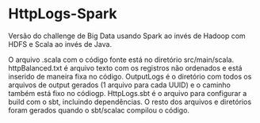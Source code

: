 # HttpLogs-Spark
Versão do challenge de Big Data usando Spark ao invés de Hadoop com HDFS e Scala ao invés de Java.

O arquivo .scala com o código fonte está no diretório src/main/scala.
httpBalanced.txt é arquivo texto com os registros não ordenados e está inserido de maneira fixa no código.
OutputLogs é o diretório com todos os arquivos de output gerados (1 arquivo para cada UUID) e o caminho também está fixo no códiogp.
HttpLogs.sbt é o arquivo para configurar a build com o sbt, incluindo dependências.
O resto dos arquivos e diretórios foram gerados quando o sbt/scalac compilou o código.
